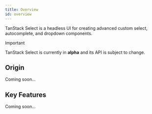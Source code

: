 ```yaml
---
title: Overview
id: overview
---
```


TanStack Select is a headless UI for creating advanced custom select, autocomplete, and dropdown components.

> [!IMPORTANT]
> TanStack Select is currently in **alpha** and its API is subject to change.

## Origin

Coming soon...

## Key Features

Coming soon...